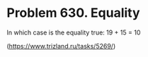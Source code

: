 # Problem 630. Equality

In which case is the equality true: 19 + 15 = 10

(https://www.trizland.ru/tasks/5269/)